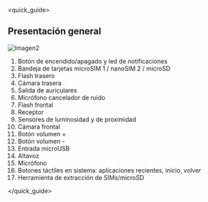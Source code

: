 <quick_guide>
## Presentación general

![Imagen2](http://static.energysistem.com/images/manuals/39725/569d05f812179.jpg)

1. Botón de encendido/apagado y led de notificaciones
2. Bandeja de tarjetas microSIM 1 / nanoSIM 2 / microSD
3. Flash trasero
4. Cámara trasera
5. Salida de auriculares
6. Micrófono cancelador de ruido
7. Flash frontal
8. Receptor
9. Sensores de luminosidad y de proximidad
10. Cámara frontal
11. Botón volumen +
12. Botón volumen -
13. Entrada microUSB
14. Altavoz
15. Micrófono
16. Botones táctiles en sistema: aplicaciones recientes, inicio, volver
17. Herramienta de extracción de SIMs/microSD


</quick_guide>
